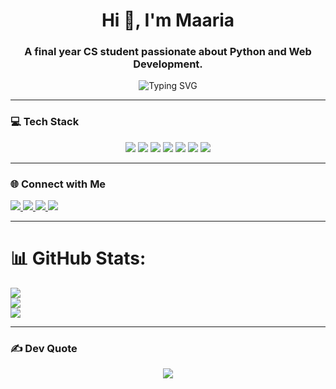 <h1 align="center">Hi 👋, I'm Maaria</h1>
<h3 align="center">A final year CS student passionate about Python and Web Development. </h3>

<p align="center">
  <img src="https://readme-typing-svg.demolab.com?font=Fira+Code&pause=1000&center=true&vCenter=true&width=440&lines=Aspiring+Frontend+Developer;Python+Learner;Tech-Enthusiast;Building+real-world+projects+daily!" alt="Typing SVG" />
</p>

---

### 💻 Tech Stack
<p align="center">
  <img src="https://img.shields.io/badge/python-3670A0?style=for-the-badge&logo=python&logoColor=ffdd54"/>
  <img src="https://img.shields.io/badge/c-%2300599C.svg?style=for-the-badge&logo=c&logoColor=white"/>
  <img src="https://img.shields.io/badge/java-%23ED8B00.svg?style=for-the-badge&logo=openjdk&logoColor=white"/>
  <img src="https://img.shields.io/badge/html5-%23E34F26.svg?style=for-the-badge&logo=html5&logoColor=white"/>
  <img src="https://img.shields.io/badge/css3-%231572B6.svg?style=for-the-badge&logo=css3&logoColor=white"/>
  <img src="https://img.shields.io/badge/javascript-%23323330.svg?style=for-the-badge&logo=javascript&logoColor=%23F7DF1E"/>
  <img src="https://img.shields.io/badge/php-%23777BB4.svg?style=for-the-badge&logo=php&logoColor=white"/>
</p>

---

### 🌐 Connect with Me
<p align="left">
  <a href="https://www.linkedin.com/in/maariakh-cs/" target="_blank">
    <img src="https://img.shields.io/badge/LinkedIn-%230077B5.svg?style=for-the-badge&logo=linkedin&logoColor=white" />
  </a>
  <a href="https://www.kaggle.com/maariakhan18" target="_blank">
    <img src="https://img.shields.io/badge/Kaggle-20BEFF?style=for-the-badge&logo=kaggle&logoColor=white" />
  </a>
  <a href="https://www.hackerrank.com/maariakhan_18" target="_blank">
    <img src="https://img.shields.io/badge/HackerRank-2EC866?style=for-the-badge&logo=HackerRank&logoColor=white" />
  </a>
  <a href="https://www.leetcode.com/maariak-cs" target="_blank">
    <img src="[https://img.shields.io/badge/LeetCode-%23000000.svg?style=for-the-badge&logo=leetcode&logoColor=white](https://leetcode.com/u/maariakh-cs/)" />
  </a>
</p>

---

# 📊 GitHub Stats:
![](https://github-readme-stats.vercel.app/api?username=maariak-cs&theme=dark&hide_border=false&include_all_commits=false&count_private=false)<br/>
![](https://nirzak-streak-stats.vercel.app/?user=maariak-cs&theme=dark&hide_border=false)<br/>
![](https://github-readme-stats.vercel.app/api/top-langs/?username=maariakh-cs&theme=dark&hide_border=false&include_all_commits=false&count_private=false&layout=compact)

---

### ✍️ Dev Quote
<p align="center">
  <img src="https://quotes-github-readme.vercel.app/api?type=horizontal&theme=radical"/>
</p>


